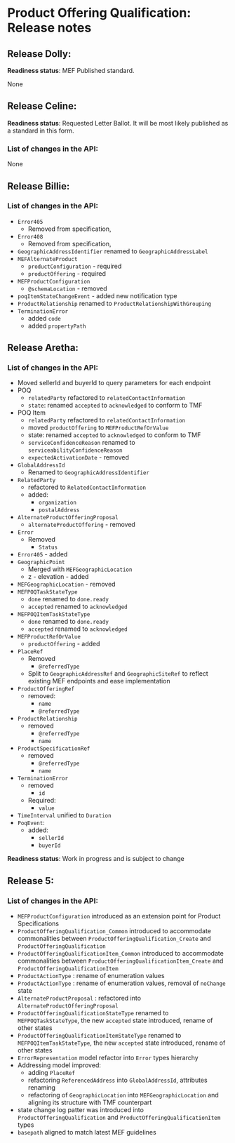 # Product Offering Qualification: Release notes

## Release Dolly:

**Readiness status**: MEF Published standard. 

None

## Release Celine:

**Readiness status**: Requested Letter Ballot. It will be most likely published as a standard in this form.

### List of changes in the API:

None

## Release Billie:

### List of changes in the API:

- `Error405`
  - Removed from specification,
- `Error408`
  - Removed from specification,
- `GeographicAddressIdentifier` renamed to `GeographicAddressLabel`
- `MEFAlternateProduct`
  - `productConfiguration` - required
  - `productOffering` - required
- `MEFProductConfiguration`
  - `@schemaLocation` - removed
- `poqItemStateChangeEvent` - added new notification type
- `ProductRelationship` renamed to `ProductRelationshipWithGrouping`
- `TerminationError`
  - added `code`
  - added `propertyPath`

## Release Aretha:

### List of changes in the API:

- Moved sellerId and buyerId to query parameters for each endpoint
- POQ
  - `relatedParty` refactored to `relatedContactInformation`
  - `state`: renamed `accepted` to `acknowledged` to conform to TMF
- POQ Item
  - `relatedParty` refactored to `relatedContactInformation`
  - moved  `productOffering` to `MEFProductRefOrValue`
  - state: renamed `accepted` to `acknowledged` to conform to TMF
  - `serviceConfidenceReason` renamed to `serviceabilityConfidenceReason`
  - `expectedActivationDate` - removed
- `GlobalAddressId`
  - Renamed to `GeographicAddressIdentifier`
- `RelatedParty`
  - refactored to `RelatedContactInformation`
  - added:
    - `organization`
    - `postalAddress`
- `AlternateProductOfferingProposal`
  - `alternateProductOffering` - removed
- `Error`
  - Removed
    - `Status`
- `Error405` - added
- `GeographicPoint`
  - Merged with `MEFGeographicLocation`
  - z - elevation - added
- `MEFGeographicLocation` - removed
- `MEFPOQTaskStateType`
  - `done` renamed to `done.ready`
  - `accepted` renamed to `acknowledged`
- `MEFPOQItemTaskStateType`
  - `done` renamed to `done.ready`
  - `accepted` renamed to `acknowledged`
- `MEFProductRefOrValue` 
  - `productOffering` - added
- `PlaceRef`
  - Removed
    - `@referredType`
  - Split to `GeographicAddressRef` and `GeographicSiteRef` to reflect existing MEF endpoints and ease implementation
- `ProductOfferingRef`
  - removed:
    - `name`
    - `@referredType`
- `ProductRelationship`
  - removed
    - `@referredType`
    - `name`
- `ProductSpecificationRef`
  - removed
    - `@referredType`
    - `name`
- `TerminationError`
  - removed
    - `id`
  - Required:
    - `value`
- `TimeInterval` unified to `Duration`
- `PoqEvent`:
  - added:
    - `sellerId`
    - `buyerId`

**Readiness status**: Work in progress and is subject to change

## Release 5:

### List of changes in the API:

- `MEFProductConfiguration` introduced as an extension point for Product Specifications
- `ProductOfferingQualification_Common` introduced to accommodate commonalities between `ProductOfferingQualification_Create` and `ProductOfferingQualification`
- `ProductOfferingQualificationItem_Common` introduced to accommodate commonalities between `ProductOfferingQualificationItem_Create` and `ProductOfferingQualificationItem`
- `ProductActionType` : rename of enumeration values
- `ProductActionType` : rename of enumeration values, removal of `noChange` state
- `AlternateProductProposal` : refactored into `AlternateProductOfferingProposal`
- `ProductOfferingQualificationStateType` renamed to `MEFPOQTaskStateType`, the new `accepted` state introduced, rename of other states
- `ProductOfferingQualificationItemStateType` renamed to `MEFPOQItemTaskStateType`, the new `accepted` state introduced, rename of other states
- `ErrorRepresentation` model refactor into `Error` types hierarchy
- Addressing model improved:
  - adding `PlaceRef`
  - refactoring `ReferencedAddress` into `GlobalAddressId`, attributes renaming
  - refactoring of `GeographicLocation` into `MEFGeographicLocation` and aligning its structure with TMF counterpart
- state change log patter was introduced into `ProductOfferingQualification` and `ProductOfferingQualificationItem` types
- `basepath` aligned to match latest MEF guidelines